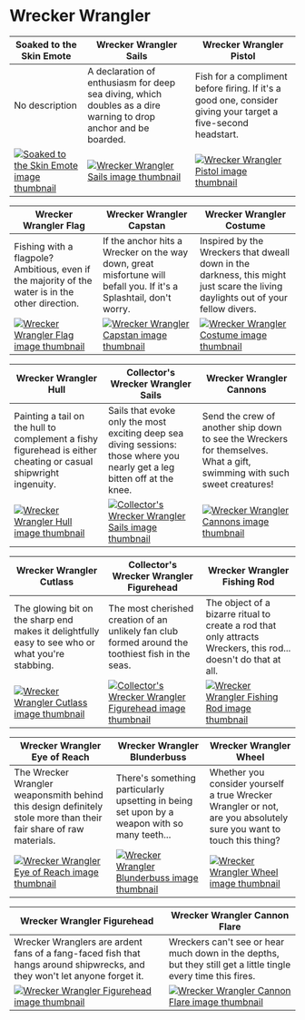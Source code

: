 # Wrecker Wrangler

| Soaked to the Skin Emote | Wrecker Wrangler Sails | Wrecker Wrangler Pistol |
| ------------------------ | ---------------------- | ----------------------- |
| No description | A declaration of enthusiasm for deep sea diving, which doubles as a dire warning to drop anchor and be boarded. | Fish for a compliment before ﬁring. If it's a good one, consider giving your target a five-second headstart. |
| [![Soaked to the Skin Emote image thumbnail](https://seaofthieves.wiki.gg/images/0/02/Soaked_to_the_Skin_Emote.png)](https://seaofthieves.wiki.gg/wiki/Soaked_to_the_Skin_Emote) | [![Wrecker Wrangler Sails image thumbnail](https://seaofthieves.wiki.gg/images/b/b5/Wrecker_Wrangler_Sails.png)](https://seaofthieves.wiki.gg/wiki/Wrecker_Wrangler_Sails) | [![Wrecker Wrangler Pistol image thumbnail](https://seaofthieves.wiki.gg/images/e/e8/Wrecker_Wrangler_Pistol.png)](https://seaofthieves.wiki.gg/wiki/Wrecker_Wrangler_Pistol) |

| Wrecker Wrangler Flag | Wrecker Wrangler Capstan | Wrecker Wrangler Costume |
| --------------------- | ------------------------ | ------------------------ |
| Fishing with a flagpole? Ambitious, even if the majority of the water is in the other direction. | If the anchor hits a Wrecker on the way down, great misfortune will befall you. If it's a Splashtail, don't worry. | Inspired by the Wreckers that dweall down in the darkness, this might just scare the living daylights out of your fellow divers. |
| [![Wrecker Wrangler Flag image thumbnail](https://seaofthieves.wiki.gg/images/c/cd/Wrecker_Wrangler_Flag.png)](https://seaofthieves.wiki.gg/wiki/Wrecker_Wrangler_Flag) | [![Wrecker Wrangler Capstan image thumbnail](https://seaofthieves.wiki.gg/images/3/36/Wrecker_Wrangler_Capstan.png)](https://seaofthieves.wiki.gg/wiki/Wrecker_Wrangler_Capstan) | [![Wrecker Wrangler Costume image thumbnail](https://seaofthieves.wiki.gg/images/6/69/Wrecker_Wrangler_Costume.png)](https://seaofthieves.wiki.gg/wiki/Wrecker_Wrangler_Costume) |

| Wrecker Wrangler Hull | Collector's Wrecker Wrangler Sails | Wrecker Wrangler Cannons |
| --------------------- | ---------------------------------- | ------------------------ |
| Painting a tail on the hull to complement a fishy figurehead is either cheating or casual shipwright ingenuity. | Sails that evoke only the most exciting deep sea diving sessions: those where you nearly get a leg bitten off at the knee. | Send the crew of another ship down to see the Wreckers for themselves. What a gift, swimming with such sweet creatures! |
| [![Wrecker Wrangler Hull image thumbnail](https://seaofthieves.wiki.gg/images/d/d5/Wrecker_Wrangler_Hull.png)](https://seaofthieves.wiki.gg/wiki/Wrecker_Wrangler_Hull) | [![Collector's Wrecker Wrangler Sails image thumbnail](https://seaofthieves.wiki.gg/images/7/79/Collector%27s_Wrecker_Wrangler_Sails.png)](https://seaofthieves.wiki.gg/wiki/Collector's_Wrecker_Wrangler_Sails) | [![Wrecker Wrangler Cannons image thumbnail](https://seaofthieves.wiki.gg/images/a/a4/Wrecker_Wrangler_Cannons.png)](https://seaofthieves.wiki.gg/wiki/Wrecker_Wrangler_Cannons) |

| Wrecker Wrangler Cutlass | Collector's Wrecker Wrangler Figurehead | Wrecker Wrangler Fishing Rod |
| ------------------------ | --------------------------------------- | ---------------------------- |
| The glowing bit on the sharp end makes it delightfully easy to see who or what you're stabbing. | The most cherished creation of an unlikely fan club formed around the toothiest fish in the seas. | The object of a bizarre ritual to create a rod that only attracts Wreckers, this rod... doesn't do that at all. |
| [![Wrecker Wrangler Cutlass image thumbnail](https://seaofthieves.wiki.gg/images/e/e2/Wrecker_Wrangler_Cutlass.png)](https://seaofthieves.wiki.gg/wiki/Wrecker_Wrangler_Cutlass) | [![Collector's Wrecker Wrangler Figurehead image thumbnail](https://seaofthieves.wiki.gg/images/9/92/Collector%27s_Wrecker_Wrangler_Figurehead.png)](https://seaofthieves.wiki.gg/wiki/Collector's_Wrecker_Wrangler_Figurehead) | [![Wrecker Wrangler Fishing Rod image thumbnail](https://seaofthieves.wiki.gg/images/6/6e/Wrecker_Wrangler_Fishing_Rod.png)](https://seaofthieves.wiki.gg/wiki/Wrecker_Wrangler_Fishing_Rod) |

| Wrecker Wrangler Eye of Reach | Wrecker Wrangler Blunderbuss | Wrecker Wrangler Wheel |
| ----------------------------- | ---------------------------- | ---------------------- |
| The Wrecker Wrangler weaponsmith behind this design definitely stole more than their fair share of raw materials. | There's something particularly upsetting in being set upon by a weapon with so many teeth... | Whether you consider yourself a true Wrecker Wrangler or not, are you absolutely sure you want to touch this thing? |
| [![Wrecker Wrangler Eye of Reach image thumbnail](https://seaofthieves.wiki.gg/images/7/77/Wrecker_Wrangler_Eye_of_Reach.png)](https://seaofthieves.wiki.gg/wiki/Wrecker_Wrangler_Eye_of_Reach) | [![Wrecker Wrangler Blunderbuss image thumbnail](https://seaofthieves.wiki.gg/images/4/45/Wrecker_Wrangler_Blunderbuss.png)](https://seaofthieves.wiki.gg/wiki/Wrecker_Wrangler_Blunderbuss) | [![Wrecker Wrangler Wheel image thumbnail](https://seaofthieves.wiki.gg/images/b/b1/Wrecker_Wrangler_Wheel.png)](https://seaofthieves.wiki.gg/wiki/Wrecker_Wrangler_Wheel) |

| Wrecker Wrangler Figurehead | Wrecker Wrangler Cannon Flare |
| --------------------------- | ----------------------------- |
| Wrecker Wranglers are ardent fans of a fang-faced fish that hangs around shipwrecks, and they won't let anyone forget it. | Wreckers can't see or hear much down in the depths, but they still get a little tingle every time this fires. |
| [![Wrecker Wrangler Figurehead image thumbnail](https://seaofthieves.wiki.gg/images/d/db/Wrecker_Wrangler_Figurehead.png)](https://seaofthieves.wiki.gg/wiki/Wrecker_Wrangler_Figurehead) | [![Wrecker Wrangler Cannon Flare image thumbnail](https://seaofthieves.wiki.gg/images/c/c6/Wrecker_Wrangler_Cannon_Flare.png)](https://seaofthieves.wiki.gg/wiki/Wrecker_Wrangler_Cannon_Flare) |
